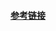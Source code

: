


#### [参考链接](https://mp.weixin.qq.com/s?__biz=MzAxMTA4Njc0OQ==&mid=2651441341&idx=3&sn=4e7fbf93692593620a411875bd07b7ca&chksm=80bb164fb7cc9f5968c7c5d6e97da9e1bfba84db938378ddce3331d4dd1d7b222d8d695b968d&xtrack=1&scene=90&subscene=93&sessionid=1597800118&clicktime=1597800461&enterid=1597800461&ascene=56&devicetype=android-26&version=27001138&nettype=WIFI&abtest_cookie=AAACAA%3D%3D&lang=zh_CN&exportkey=AVjP7h1muKazDopaWwMJ%2BXs%3D&pass_ticket=EGyr4nlostGURp38AoH0kRy%2BymcJ8HJEgbpiOOAyrHXTsUjkAl5CkYNhS69nAo%2Bl&wx_header=1)